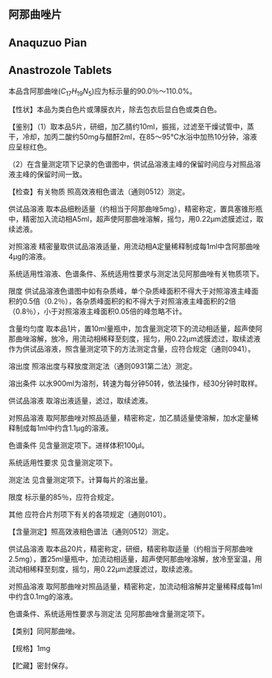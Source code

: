 ## 阿那曲唑片

## Anaquzuo Pian

## Anastrozole Tablets

本品含阿那曲唑$(C_{17}H_{19}N_{5})$应为标示量的90.0％～110.0%。

【性状】本品为类白色片或薄膜衣片，除去包衣后显白色或类白色。

【鉴别】（1）取本品5片，研细，加乙腈约10ml，振摇，过滤至干燥试管中，蒸干，冷却，加丙二酸约50mg与醋酐2ml，在85～95℃水浴中加热10分钟，溶液应呈棕红色。

（2）在含量测定项下记录的色谱图中，供试品溶液主峰的保留时间应与对照品溶液主峰的保留时间一致。

【检查】有关物质 照高效液相色谱法（通则0512）测定。

供试品溶液 取本品细粉适量（约相当于阿那曲唑5mg），精密称定，置具塞锥形瓶中，精密加入流动相A5ml，超声使阿那曲唑溶解，摇匀，用0.22μm滤膜滤过，取续滤液。

对照溶液 精密量取供试品溶液适量，用流动相A定量稀释制成每1ml中含阿那曲唑4μg的溶液。

系统适用性溶液、色谱条件、系统适用性要求与测定法见阿那曲唑有关物质项下。

限度 供试品溶液色谱图中如有杂质峰，单个杂质峰面积不得大于对照溶液主峰面积的0.5倍（0.2％），各杂质峰面积的和不得大于对照溶液主峰面积的2倍（0.8％），小于对照溶液主峰面积0.05倍的峰忽略不计。

含量均匀度 取本品1片，置10ml量瓶中，加含量测定项下的流动相适量，超声使阿那曲唑溶解，放冷，用流动相稀释至刻度，摇匀，用0.22μm滤膜滤过，取续滤液作为供试品溶液，照含量测定项下的方法测定含量，应符合规定（通则0941）。

溶出度 照溶出度与释放度测定法（通则0931第二法）测定。

溶出条件 以水900ml为溶剂，转速为每分钟50转，依法操作，经30分钟时取样。

供试品溶液 取溶出液适量，滤过，取续滤液。

对照品溶液 取阿那曲唑对照品适量，精密称定，加乙腈适量使溶解，加水定量稀释制成每1ml中约含1.1μg的溶液。

色谱条件 见含量测定项下。进样体积100μl。

系统适用性要求 见含量测定项下。

测定法 见含量测定项下。计算每片的溶出量。

限度 标示量的85％，应符合规定。

其他 应符合片剂项下有关的各项规定（通则0101）。

【含量测定】照高效液相色谱法（通则0512）测定。

供试品溶液 取本品20片，精密称定，研细，精密称取适量（约相当于阿那曲唑2.5mg），置25ml量瓶中，加流动相适量，超声使阿那曲唑溶解，放冷至室温，用流动相稀释至刻度，摇匀，用0.22μm滤膜滤过，取续滤液。

对照品溶液 取阿那曲唑对照品适量，精密称定，加流动相溶解并定量稀释成每1ml中约含0.1mg的溶液。

色谱条件、系统适用性要求与测定法 见阿那曲唑含量测定项下。

【类别】同阿那曲唑。

【规格】1mg

【贮藏】密封保存。